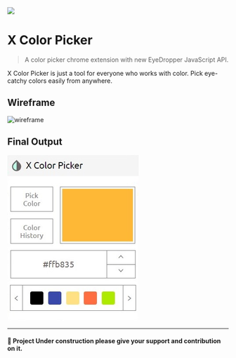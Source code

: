 <img height="50px" src="./images/color-picker.png"/>

# X Color Picker

> A color picker chrome extension with new EyeDropper JavaScript API.

X Color Picker is just a tool for everyone who works with color. Pick eye-catchy colors easily from anywhere.

## Wireframe
![wireframe](./images/wireframe.jpg)

## Final Output
![output](./images/X-Color-Picker.jpg)

<hr>

#### 📑 Project Under construction please give your support and contribution on it.